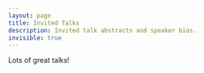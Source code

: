 ```yaml
---
layout: page
title: Invited Talks
description: Invited talk abstracts and speaker bios.
invisible: true
---
```

Lots of great talks!